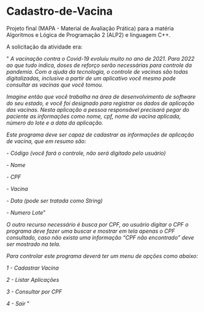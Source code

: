 # Cadastro-de-Vacina
Projeto final (MAPA - Material de Avaliação Prática) para a matéria Algoritmos e Lógica de Programação 2 (ALP2) e linguagem C++.

A solicitação da atividade era:

" _A vacinação contra o Covid-19 evoluiu muito no ano de 2021. Para 2022 ao que tudo indica, doses de reforço serão necessárias para controle da pandemia. Com a ajuda da tecnologia, o controle de vacinas são todas digitalizadas, inclusive a partir de um aplicativo você mesmo pode consultar as vacinas que você tomou._

_Imagine então que você trabalha na área de desenvolvimento de software do seu estado, e você foi designado para registrar os dados de aplicação das vacinas. Nesta aplicação a pessoa responsável precisará pegar do paciente as informações como nome, cpf, nome da vacina aplicada, número do lote e a data da aplicação._

_Este programa deve ser capaz de cadastrar as informações de aplicação de vacina, que em resumo são:_

_- Código (você fará o controle, não será digitado pelo usuário)_
    
_- Nome_
    
_- CPF_
    
_- Vacina_
    
_- Data (pode ser tratada como String)_
    
_- Numero Lote_"

_O outro recurso necessário é busca por CPF, ao usuário digitar o CPF o programa deve fazer uma buscar e mostrar em tela apenas o CPF consultado, caso não exista uma informação “CPF não encontrado” deve ser mostrado na tela._

_Para controlar este programa deverá ter um menu de opções como abaixo:_

_1 - Cadastrar Vacina_

_2 - Listar Aplicações_

_3 - Consultar por CPF_

_4 - Sair_ "
